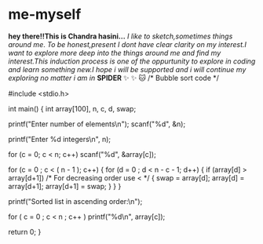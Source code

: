 # me-myself

**hey there!!This is Chandra hasini...**
_I like to sketch,sometimes things around me_.
*To be honest,present I dont have clear clarity on my interest.I want to explore more deep into the things around me and find my interest.This induction process is one of the oppurtunity to explore in coding and learn something new.I hope i will be supported and i will continue my exploring no matter i am in* **SPIDER** 
:sparkles: :sparkles: :cat:
/* Bubble sort code */
 
#include <stdio.h>
 
int main()
{
  int array[100], n, c, d, swap;
 
  printf("Enter number of elements\n");
  scanf("%d", &n);
 
  printf("Enter %d integers\n", n);
 
  for (c = 0; c < n; c++)
    scanf("%d", &array[c]);
 
  for (c = 0 ; c < ( n - 1 ); c++)
  {
    for (d = 0 ; d < n - c - 1; d++)
    {
      if (array[d] > array[d+1]) /* For decreasing order use < */
      {
        swap       = array[d];
        array[d]   = array[d+1];
        array[d+1] = swap;
      }
    }
  }
 
  printf("Sorted list in ascending order:\n");
 
  for ( c = 0 ; c < n ; c++ )
     printf("%d\n", array[c]);
 
  return 0;
}
